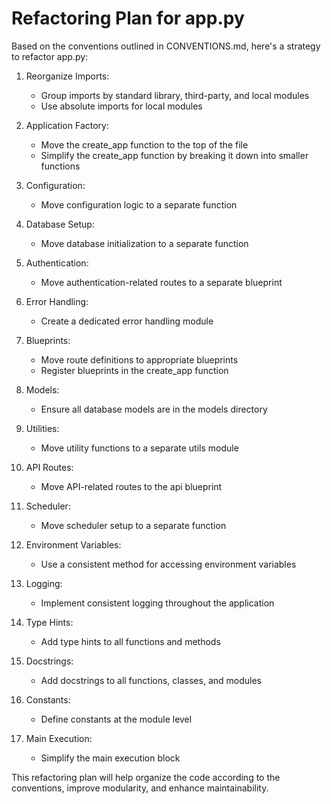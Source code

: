 # Refactoring Plan for app.py

Based on the conventions outlined in CONVENTIONS.md, here's a strategy to refactor app.py:

1. Reorganize Imports:
   - Group imports by standard library, third-party, and local modules
   - Use absolute imports for local modules

2. Application Factory:
   - Move the create_app function to the top of the file
   - Simplify the create_app function by breaking it down into smaller functions

3. Configuration:
   - Move configuration logic to a separate function

4. Database Setup:
   - Move database initialization to a separate function

5. Authentication:
   - Move authentication-related routes to a separate blueprint

6. Error Handling:
   - Create a dedicated error handling module

7. Blueprints:
   - Move route definitions to appropriate blueprints
   - Register blueprints in the create_app function

8. Models:
   - Ensure all database models are in the models directory

9. Utilities:
   - Move utility functions to a separate utils module

10. API Routes:
    - Move API-related routes to the api blueprint

11. Scheduler:
    - Move scheduler setup to a separate function

12. Environment Variables:
    - Use a consistent method for accessing environment variables

13. Logging:
    - Implement consistent logging throughout the application

14. Type Hints:
    - Add type hints to all functions and methods

15. Docstrings:
    - Add docstrings to all functions, classes, and modules

16. Constants:
    - Define constants at the module level

17. Main Execution:
    - Simplify the main execution block

This refactoring plan will help organize the code according to the conventions, improve modularity, and enhance maintainability.
